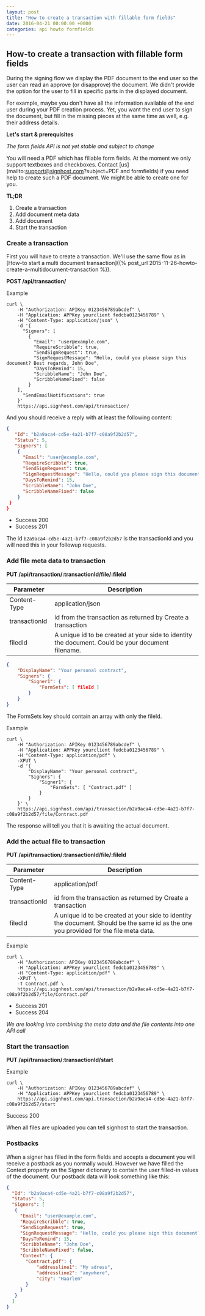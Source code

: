 ```yaml
---
layout: post
title: "How to create a transaction with fillable form fields"
date: 2016-04-21 00:00:00 +0000
categories: api howto formfields
---
```


## How-to create a transaction with fillable form fields

During the signing flow we display the PDF document to the end user so the user can read an approve (or disapprove) the document.
We didn't provide the option for the user to fill in specific parts in the displayed document.

For example, maybe you don't have all the information available of the end user during your PDF creation process.
Yet, you want the end user to sign the document, but fill in the missing pieces at the same time as well, e.g. their address details.


**Let's start & prerequisites**

*The form fields API is not yet stable and subject to change*

You will need a PDF which has fillable form fields. At the moment we only support textboxes and checkboxes.
Contact [us](mailto:support@signhost.com?subject=PDF and formfields) if you need help to create such a PDF document. We might be able to create one for you.

**TL;DR**

1. Create a transaction
2. Add document meta data
3. Add document
4. Start the transaction



### Create a transaction

First you will have to create a transaction. We'll use the same flow as in
[How-to start a multi document transaction]({% post_url 2015-11-26-howto-create-a-multidocument-transaction %}).

**POST /api/transaction/**

Example

    curl \
        -H "Authorization: APIKey 0123456789abcdef" \
        -H "Application: APPKey yourclient fedcba0123456789" \
        -H "Content-Type: application/json" \
        -d '{
          "Signers": [
            {
              "Email": "user@example.com",
              "RequireScribble": true,
              "SendSignRequest": true,
              "SignRequestMessage": "Hello, could you please sign this document? Best regards, John Doe",
              "DaysToRemind": 15,
              "ScribbleName": "John Doe",
              "ScribbleNameFixed": false
            }
        ],
          "SendEmailNotifications": true
        }'
        https://api.signhost.com/api/transaction/


And you should receive a reply with at least the following content:

```json
{
   "Id": "b2a9aca4-cd5e-4a21-b7f7-c08a9f2b2d57",
   "Status": 5,
   "Signers": [
    {
      "Email": "user@example.com",
      "RequireScribble": true,
      "SendSignRequest": true,
      "SignRequestMessage": "Hello, could you please sign this document? Best regards, John Doe",
      "DaysToRemind": 15,
      "ScribbleName": "John Doe",
      "ScribbleNameFixed": false
    }
 }
}
```

- Success 200
- Success 201

The id `b2a9aca4-cd5e-4a21-b7f7-c08a9f2b2d57` is the transactionId and you will need this in your followup requests.

### Add file meta data to transaction

**PUT /api/transaction/:transactionId/file/:fileId**

Parameter     | Description
--------------|-------------
Content-Type  | application/json
transactionId | id from the transaction as returned by Create a transaction
filedId       | A unique id to be created at your side to identity the document. Could be your document filename.


```json
{
	"DisplayName": "Your personal contract",
	"Signers": {
		"Signer1": {
			"FormSets": [ fileId ]
		}
	}
}
```

The FormSets key should contain an array with only the fileId.

Example

    curl \
        -H "Authorization: APIKey 0123456789abcdef" \
        -H "Application: APPKey yourclient fedcba0123456789" \
        -H "Content-Type: application/pdf" \
        -XPUT \
        -d '{
            "DisplayName": "Your personal contract",
            "Signers": {
                "Signer1": {
                    "FormSets": [ "Contract.pdf" ]
                }
            }
        }' \
        https://api.signhost.com/api/transaction/b2a9aca4-cd5e-4a21-b7f7-c08a9f2b2d57/file/Contract.pdf

The response will tell you that it is awaiting the actual document.

### Add the actual file to transaction

**PUT /api/transaction/:transactionId/file/:fileId**

Parameter     | Description
--------------|-------------
Content-Type  | application/pdf
transactionId | id from the transaction as returned by Create a transaction
filedId       | A unique id to be created at your side to identity the document. Should be the same id as the one you provided for the file meta data.


Example

    curl \
        -H "Authorization: APIKey 0123456789abcdef" \
        -H "Application: APPKey yourclient fedcba0123456789" \
        -H "Content-Type: application/pdf" \
        -XPUT \
        -T Contract.pdf \
        https://api.signhost.com/api/transaction/b2a9aca4-cd5e-4a21-b7f7-c08a9f2b2d57/file/Contract.pdf


- Success 201
- Success 204

*We are looking into combining the meta data and the file contents into one API call*

### Start the transaction

**PUT /api/transaction/:transactionId/start**

Example

    curl \
        -H "Authorization: APIKey 0123456789abcdef" \
        -H "Application: APPKey yourclient fedcba0123456789" \
        https://api.signhost.com/api.transaction/b2a9aca4-cd5e-4a21-b7f7-c08a9f2b2d57/start

Success 200

When all files are uploaded you can tell signhost to start the transaction.

### Postbacks

When a signer has filled in the form fields and accepts a document you will receive a postback as you normally would.
However we have filled the Context property on the Signer dictionary to contain the user filled-in values of the document.
Our postback data will look something like this:

```json
{
  "Id": "b2a9aca4-cd5e-4a21-b7f7-c08a9f2b2d57",
  "Status": 5,
  "Signers": [
   {
     "Email": "user@example.com",
     "RequireScribble": true,
     "SendSignRequest": true,
     "SignRequestMessage": "Hello, could you please sign this document? Best regards, John Doe",
     "DaysToRemind": 15,
     "ScribbleName": "John Doe",
     "ScribbleNameFixed": false,
     "Context": {
       "Contract.pdf": {
           "addressline1": "My adress",
           "addressline2": "anywhere",
           "city": "Haarlem"
       }
     }
   }
  ]
}
```
